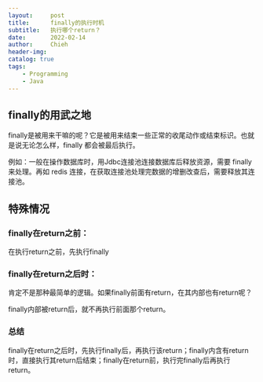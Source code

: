 ```yaml
---
layout:     post
title:      finally的执行时机
subtitle:   执行哪个return？
date:       2022-02-14
author:     Chieh
header-img: 
catalog: true
tags:
    - Programming
    - Java
---
```



## finally的用武之地

finally是被用来干嘛的呢？它是被用来结束一些正常的收尾动作或结束标识。也就是说无论怎么样，finally 都会被最后执行。

例如：一般在操作数据库时，用Jdbc连接池连接数据库后释放资源，需要 finally 来处理。再如 redis 连接，在获取连接池处理完数据的增删改查后，需要释放其连接池。

## 特殊情况

### finally在return之前：

在执行return之前，先执行finally

### finally在return之后时：

肯定不是那种最简单的逻辑。如果finally前面有return，在其内部也有return呢？

finally内部被return后，就不再执行前面那个return。

### 总结

finally在return之后时，先执行finally后，再执行该return；finally内含有return时，直接执行其return后结束；finally在return前，执行完finally后再执行return。
